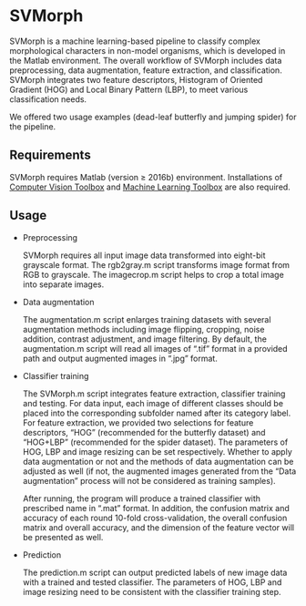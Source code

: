 # SVMorph
SVMorph is a machine learning-based pipeline to classify complex morphological characters in non-model organisms, which is developed in the Matlab environment. The overall workflow of SVMorph includes data preprocessing, data augmentation, feature extraction, and classification. SVMorph integrates two feature descriptors, Histogram of Oriented Gradient (HOG) and Local Binary Pattern (LBP), to meet various classification needs.

We offered two usage examples (dead-leaf butterfly and jumping spider) for the pipeline.

## Requirements
SVMorph requires Matlab (version ≥ 2016b) environment. Installations of [Computer Vision Toolbox](https://www.mathworks.com/products/computer-vision.html) and [Machine Learning Toolbox](https://www.mathworks.com/products/statistics.html) are also required.
## Usage

* Preprocessing 

  SVMorph requires all input image data transformed into eight-bit grayscale format. The rgb2gray.m script transforms image format from RGB to grayscale. The imagecrop.m script helps to crop a total image into separate images.

* Data augmentation

  The augmentation.m script enlarges training datasets with several augmentation methods including image flipping, cropping, noise addition, contrast adjustment, and image filtering. By default, the augmentation.m script will read all images of “.tif” format in a provided path and output augmented images in “.jpg” format.

* Classifier training

  The SVMorph.m script integrates feature extraction, classifier training and testing. For data input, each image of different classes should be placed into the corresponding subfolder named after its category label. For feature extraction, we provided two selections for feature descriptors, “HOG” (recommended for the butterfly dataset) and “HOG+LBP” (recommended for the spider dataset). The parameters of HOG, LBP and image resizing can be set respectively. Whether to apply data augmentation or not and the methods of data augmentation can be adjusted as well (if not, the augmented images generated from the “Data augmentation” process will not be considered as training samples).

  After running, the program will produce a trained classifier with prescribed name in “.mat” format. In addition, the confusion matrix and accuracy of each round 10-fold cross-validation, the overall confusion matrix and overall accuracy, and the dimension of the feature vector will be presented as well.

* Prediction

  The prediction.m script can output predicted labels of new image data with a trained and tested classifier. The parameters of HOG, LBP and image resizing need to be consistent with the classifier training step.
